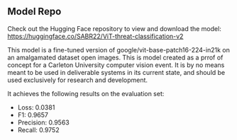 ## Model Repo

Check out the Hugging Face repository to view and download the model: https://huggingface.co/SABR22/ViT-threat-classification-v2

This model is a fine-tuned version of google/vit-base-patch16-224-in21k on an amalgamated dataset open images. This is model created as a prrof of concept for a Carleton University computer vision event. It is by no means meant to be used in deliverable systems in its current state, and should be used exclusively for research and development. 

It achieves the following results on the evaluation set:

* Loss: 0.0381
* F1: 0.9657
* Precision: 0.9563
* Recall: 0.9752
